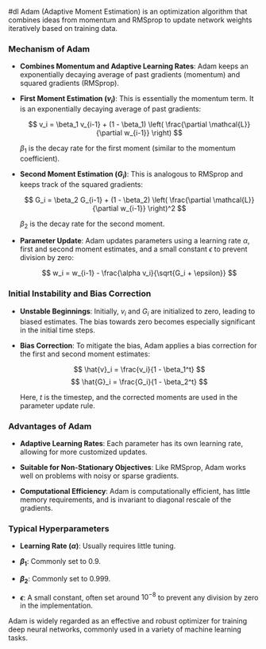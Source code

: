 #dl
Adam (Adaptive Moment Estimation) is an optimization algorithm that combines ideas from momentum and RMSprop to update network weights iteratively based on training data.

### Mechanism of Adam

- **Combines Momentum and Adaptive Learning Rates**: Adam keeps an exponentially decaying average of past gradients (momentum) and squared gradients (RMSprop).
  
- **First Moment Estimation ($v_i$)**: This is essentially the momentum term. It is an exponentially decaying average of past gradients:

  $$ v_i = \beta_1 v_{i-1} + (1 - \beta_1) \left( \frac{\partial \mathcal{L}}{\partial w_{i-1}} \right) $$

  $\beta_1$ is the decay rate for the first moment (similar to the momentum coefficient).

- **Second Moment Estimation ($G_i$)**: This is analogous to RMSprop and keeps track of the squared gradients:

  $$ G_i = \beta_2 G_{i-1} + (1 - \beta_2) \left( \frac{\partial \mathcal{L}}{\partial w_{i-1}} \right)^2 $$

  $\beta_2$ is the decay rate for the second moment.

- **Parameter Update**: Adam updates parameters using a learning rate $\alpha$, first and second moment estimates, and a small constant $\epsilon$ to prevent division by zero:

  $$ w_i = w_{i-1} - \frac{\alpha v_i}{\sqrt{G_i + \epsilon}} $$

### Initial Instability and Bias Correction

- **Unstable Beginnings**: Initially, $v_i$ and $G_i$ are initialized to zero, leading to biased estimates. The bias towards zero becomes especially significant in the initial time steps.

- **Bias Correction**: To mitigate the bias, Adam applies a bias correction for the first and second moment estimates:

  $$ \hat{v}_i = \frac{v_i}{1 - \beta_1^t} $$
  $$ \hat{G}_i = \frac{G_i}{1 - \beta_2^t} $$

  Here, $t$ is the timestep, and the corrected moments are used in the parameter update rule.

### Advantages of Adam

- **Adaptive Learning Rates**: Each parameter has its own learning rate, allowing for more customized updates.
  
- **Suitable for Non-Stationary Objectives**: Like RMSprop, Adam works well on problems with noisy or sparse gradients.
  
- **Computational Efficiency**: Adam is computationally efficient, has little memory requirements, and is invariant to diagonal rescale of the gradients.

### Typical Hyperparameters

- **Learning Rate ($\alpha$)**: Usually requires little tuning.
  
- **$\beta_1$**: Commonly set to 0.9.
  
- **$\beta_2$**: Commonly set to 0.999.
  
- **$\epsilon$**: A small constant, often set around $10^{-8}$ to prevent any division by zero in the implementation.

Adam is widely regarded as an effective and robust optimizer for training deep neural networks, commonly used in a variety of machine learning tasks.